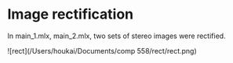 # Image rectification

In main_1.mlx, main_2.mlx, two sets of stereo images were rectified.

![rect](/Users/houkai/Documents/comp 558/rect/rect.png)